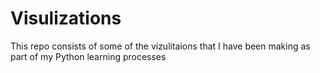 # Visulizations
This repo consists of some of the vizulitaions that I have been making as part of my Python learning processes

